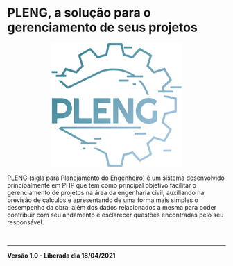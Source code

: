 # PLENG, a solução para o gerenciamento de seus projetos

<p align="center">
   <img src="pleng/web/assets/imgs/logo.svg" width="300" >
</p>

 
PLENG (sigla para Planejamento do Engenheiro) é um sistema desenvolvido principalmente em PHP que tem como principal objetivo facilitar o gerenciamento de projetos na área da engenharia civil, auxiliando na previsão de calculos e apresentando de uma forma mais simples o desempenho da obra, além dos dados relacionados a mesma para poder contribuir com seu andamento e esclarecer questões encontradas pelo seu responsável.

<br/>
<hr/>

<b> Versão 1.0 - Liberada dia 18/04/2021 </b>
